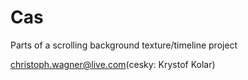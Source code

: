 # Cas
Parts of a scrolling background texture/timeline project

christoph.wagner@live.com(cesky: Krystof Kolar)
